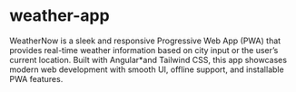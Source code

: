 # weather-app
 WeatherNow is a sleek and responsive Progressive Web App (PWA) that provides real-time weather information based on city input or the user’s current location. Built with Angular*and Tailwind CSS, this app showcases modern web development with smooth UI, offline support, and installable PWA features.
